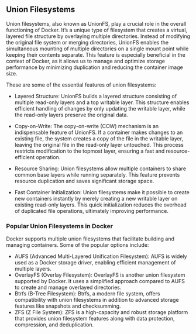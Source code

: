 ## Union Filesystems
Union filesystems, also known as UnionFS, play a crucial role in the overall functioning of Docker. It’s a unique type of filesystem that creates a virtual, layered file structure by overlaying multiple directories. Instead of modifying the original file system or merging directories, UnionFS enables the simultaneous mounting of multiple directories on a single mount point while keeping their contents separate. This feature is especially beneficial in the context of Docker, as it allows us to manage and optimize storage performance by minimizing duplication and reducing the container image size.

These are some of the essential features of union filesystems:

- Layered Structure: UnionFS builds a layered structure consisting of multiple read-only layers and a top writable layer. This structure enables efficient handling of changes by only updating the writable layer, while the read-only layers preserve the original data.

- Copy-on-Write: The copy-on-write (COW) mechanism is an indispensable feature of UnionFS. If a container makes changes to an existing file, the system creates a copy of the file in the writable layer, leaving the original file in the read-only layer untouched. This process restricts modification to the topmost layer, ensuring a fast and resource-efficient operation.

- Resource Sharing: Union filesystems allow multiple containers to share common base layers while running separately. This feature prevents resource duplication and saves significant storage space.

- Fast Container Initialization: Union filesystems make it possible to create new containers instantly by merely creating a new writable layer on existing read-only layers. This quick initialization reduces the overhead of duplicated file operations, ultimately improving performance.

### Popular Union Filesystems in Docker
Docker supports multiple union filesystems that facilitate building and managing containers. Some of the popular options include:

- AUFS (Advanced Multi-Layered Unification Filesystem): AUFS is widely used as a Docker storage driver, enabling efficient management of multiple layers.
- OverlayFS (Overlay Filesystem): OverlayFS is another union filesystem supported by Docker. It uses a simplified approach compared to AUFS to create and manage overlayed directories.
- Btrfs (B-Tree Filesystem): Btrfs, a modern file system, offers compatibility with union filesystems in addition to advanced storage features like snapshots and checksumming.
- ZFS (Z File System): ZFS is a high-capacity and robust storage platform that provides union filesystem features along with data protection, compression, and deduplication.
